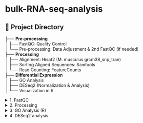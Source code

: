 # bulk-RNA-seq-analysis

## 📂 Project Directory  
├── **Pre-processing**  
│   ├── FastQC: Quality Control  
│   └── Pre-processing: Data Adjustment & 2nd FastQC (if needed)  
├── **Processing**  
│   ├── Alignment: Hisat2 (M. musculus grcm38_snp_tran)  
│   ├── Sorting Aligned Sequences: Samtools  
│   └── Read Counting: FeatureCounts  
├── **Differential Expression**  
│   ├── GO Analysis  
│   ├── DESeq2 (Normalization & Analysis)  
│   └── Visualization in R  


<details>
  <summary> 1. FastQC</summary>
  
### **FastQC input-output**


| **Category**       | **Details**                        |
|--------------------|------------------------------------|
| **Input Folder**     | `/path/to/your/fastq/files` (Change this to your actual FASTQ directory) |
| **Input Files**      | `.fastq.gz` files |
| **Output Folder**    | `/path/to/output/directory` (Change this to your desired output location) |
| **Output Files**     | FastQC reports (`.html`, `.zip`) for each `.fastq.gz` file |
| **Requirements**     | - `fastqc` (automatically installed if missing)  <br> - Sufficient disk space for output files <br> - Appropriate permissions to read/write in specified directories |

<summary> 1.1 Pre-processing (if needed)</summary>

---

*Requirements*
+ **System Packages**: gzip, cutadapt, fastp, fastqc, fastuniq, STAR
+ **Input Files**: Paired-end .fastq.gz files with _R1_001.fastq.gz and _R2_001.fastq.gz format.
    
### **Pre-processing Input and Output**

| **Step**               | **Input Folder/Files**                        | **Output Folder/Files**                     | **Requirements**                     |
|-----------------------|------------------------------------------------|------------------------------------------------|---------------------------------------------|
| **Installation**        | N/A                                             | Installed programs: gzip, cutadapt, fastp, fastqc, fastuniq, STAR | sudo apt install, pip install             |
| **Step 0: Decompression**| `/path/to/your/Folder_data/*.fastq.gz`     | Decompressed `.fastq` files in the same folder | `gzip` tool                               |
| **Step 1: Adapter Trimming** | `/path/to/your/Folder_data/*_R1_001.fastq`, `_R2_001.fastq` | Trimmed FASTQ files: `*_trimmed_R1.fastq`, `*_trimmed_R2.fastq` | `cutadapt` tool                            |
| **Step 2: Quality Filtering** | Trimmed FASTQ files from Step 1             | Filtered FASTQ files: `*_filtered_R1.fastq`, `*_filtered_R2.fastq` | `fastp` tool                               |
| **Step 3: Deduplication**    | Filtered FASTQ files from Step 2            | Deduplicated FASTQ files in `/deduplicated` folder | `fastuniq` tool                           |
| **Step 4: FastQC Analysis**  | Deduplicated FASTQ files in `/deduplicated` | FASTQC reports in `/FastQC_results` folder    | `fastqc` tool                             |
| **Step 5: STAR Genome Indexing**| Genome FASTA file, GTF file               | Indexed genome data in `/GENOME_DIR` folder    | `STAR` tool                                |

</details>

<details>
  <summary> 2. Processing</summary>
### **Pipeline Steps**  

  ### Key Notes
- **Input Folders:** Primary input paths are `/gene_count_file/path*` and `/data/paula/Paula/Folder_data`.
- **Output Folders:** Results are stored under `/data/paula/Paula/Folder_data/STAR_results/`.
- **Dependencies:** The code ensures all required tools are installed and verified before execution.


| **Step** | **Input Folder(s)** | **Input Files** | **Output Folder(s)** | **Output Files** | **Requirements** |
|------------|------------------------|--------------------|----------------------------|-----------------------|--------------------|
| **1. Installation** | N/A | N/A | N/A | Installed tools | `wget`, `curl`, `unzip`, `gzip`, `jq`, `samtools`, `subread`, `fastqc`, `cutadapt`, `fastp`, `fastuniq`, `STAR` |
| **2. Genome Indexing** | `/Reference/STAR_Index/path` | `Mus_musculus.GRCm39.dna.primary_assembly.fa`, `Mus_musculus.GRCm39.109.gtf` | `/Reference/STAR_Index/path` | Genome index files (e.g., `SA`, `.txt`, `.out`) | `STAR` |
| **3. STAR Alignment** | `/gene_count_file/path/deduplicated/pathFolder` | `*_unique_R1.fastq.gz`, `*_unique_R2.fastq.gz` | `/gene_count_file/path/STAR_results/path` | `.bam` files (e.g., `*_Aligned.sortedByCoord.out.bam`) | `STAR` |
| **4. BAM QC with Samtools** | `/gene_count_file/path/STAR_results/path` | `.bam` files from STAR alignment | Same as input folder | `.txt` QC files (e.g., `*_alignment_stats.txt`) | `samtools` |
| **5. Alignment Summary CSV** | `/gene_count_file/path/STAR_results/path` | `.txt` QC files from Samtools | Same as input folder | `alignment_summary.csv` | `samtools`, `awk` |
| **6. FeatureCounts - Gene Quantification** | `/gene_count_file/path/STAR_results/path` | `.bam` files from STAR alignment, `Mus_musculus.GRCm39.109.gtf` | Same as input folder | `gene_counts.txt`, `gene_counts.csv` | `featureCounts` (from `subread`) |
| **7. Gene Symbol Mapping** | `/gene_count_file/path/STAR_results/` | `gene_counts.csv` | Same as input folder | `gene_counts_with_symbols.csv` | `curl`, `jq` |


</details>

<details>
  <summary>3. GO Analysis (R)</summary>
To adapt this script to different experiments, modify the lines:
1. **Metadata file:** --- Line 68:
file_path <- "/data/paula/Paula/R_studio/go_analysis/gene_counts.csv"

   - Contains columns: "Sample", "Condition", and "Type"  
   - Used to map experimental conditions and types  
   
2. **Gene counts file:** --- Line 68:
 ```  
file_path <- "/data/paula/Paula/R_studio/go_analysis/gene_counts.csv"
 ``` 
   - Contains expression data for different conditions and types  
   - Used to extract gene sets for GO analysis  

   output file---Line 98:
```
output_file <- paste0("/data/paula/Paula/R_studio/go_analysis/", condition1, "_", type1, "_vs_", condition2, "_", type2, "_go_enrichment_results.csv")
```
#### **Processes:**
1. **Read and process metadata**
   - Maps "Condition" (Novel/Familiar) and "Type" (IP/Input) to corresponding columns in gene count data  

2. **Extract gene sets**  
   - Based on "Condition" and "Type", retrieves the corresponding column from the gene counts file  

3. **Perform GO Enrichment Analysis**  
   - Uses clusterProfiler::compareCluster() to compare gene sets  
   - GO terms analyzed across **Biological Process (BP), Molecular Function (MF), and Cellular Component (CC)**  
   - Adjusts p-values using Benjamini-Hochberg (BH) correction  

4. **Filter top GO terms**  
   - Extracts the top 10 significant GO terms per category (BP, MF, CC)  

5. **Generate visualizations**  
   - Creates dot plots for enriched GO terms  
   - Adjusts aesthetics for better readability  

6. **Iterate over all condition/type combinations**  
   - Runs pairwise GO analysis for all condition/type combinations  
   - Saves results and generates plots
     
  column name mapping --- Lines 128-130
```
condition_code <- ifelse(condition == "Novel", "N", "F")  # NOVEL → N, FAMILIAR → F
type_code <- ifelse(type == "input", "INPT", "IP")  # INPUT → INPT, IP → IP
column_name <- paste(condition_code, type_code, sep = "_")
```
</details>

<details>
  <summary>4. DESeq2 analysis</summary>
To adapt this script to different experiments, modify:

1. Metadata file: Ensure it has "Sample", "Condition", and "Type" columns. --- Lines 11-12
```
raw_counts <- read.csv("counts_file.csv", row.names = 1)  # Ensure first column contains gene names
metadata <- read.csv("metadata_file.csv")
```
3. Conditions: Update "Familiar" and "Novel" if using new conditions.
4. Types: Ensure "Input" and "IP" match dataset terminology.
```
  input_metadata <- metadata[metadata$Type == "Input", ]  # Ensure 'Type' values match exactly
input_counts <- raw_counts[, input_metadata$Sample]
```

6. Thresholds: Adjust p-value cutoff (0.05) and log2 fold change (>1) as needed.
7. Normalization method: If needed, change from DESeq2-based normalization to another approach.

<summary>4.1 Visualization </summary>

Generic Variables for Future Experiments
+ between_condition_results → Results containing enrichment ratios and significance values
+ enrichment_ratios → Table with calculated enrichment ratios
+ norm_input_counts → Normalized counts for Input samples
+ ip_counts → Normalized counts for IP samples
+ Sig_bc_results → List of genes with significant differential enrichment

  ### Visualization Summary: Inputs and Outputs

| **Plot Type**        | **Input Data**                  | **Output Description**                                   |
|----------------------|---------------------------------|-----------------------------------------------------------|
| **Volcano Plot**       | `between_condition_results`     | Highlights significantly enriched genes using Log2(dER) vs -Log10(p-value) with a red threshold line at p = 0.05. |
| **Heatmap**            | `enrichment_ratios` + `Sig_bc_results$Gene` | Displays significant genes' enrichment ratios in a clustered heatmap format. |
| **Scatter Plot**       | `norm_input_counts` + `ip_counts` + `Sig_bc_results$Gene` | Visualizes normalized Input vs IP counts, with significant genes highlighted in red. |

### Key Notes for Future Modifications
- **Volcano Plot**: Adjust the p-value threshold (e.g., `-log10(0.01)` for stricter filtering).
- **Heatmap**: Change clustering options or color schemes to improve visibility for large gene sets.
- **Scatter Plot**: Modify color scales, axis limits, or density settings for clearer visualization.


